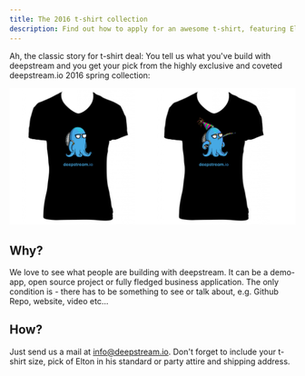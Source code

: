 ```yaml
---
title: The 2016 t-shirt collection
description: Find out how to apply for an awesome t-shirt, featuring Elton!
---
```


Ah, the classic story for t-shirt deal: You tell us what you've build with deepstream and you get your pick from the highly exclusive and coveted deepstream.io 2016 spring collection:

![deepstream.io 2016 spring collection](tshirt.png)

## Why?
We love to see what people are building with deepstream. It can be a demo-app, open source project or fully fledged business application. The only condition is - there has to be something to see or talk about, e.g. Github Repo, website, video etc...

## How?
Just send us a mail at [info@deepstream.io](mailto:info@deepstream.io). Don't forget to include your t-shirt size, pick of Elton in his standard or party attire and shipping address.



